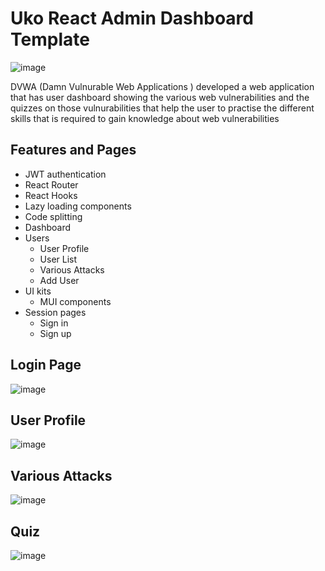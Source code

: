 <h1>Uko React Admin Dashboard Template</h1>

![image](https://github.com/godfather2327/DVWA/assets/68597202/6ebfb514-3726-4247-9cb5-6817ed3d00e3)


<p>DVWA (Damn Vulnurable Web Applications ) developed a web application that has user dashboard showing the various web vulnerabilities and the quizzes on those vulnurabilities that help the user to practise the different skills that is required to gain knowledge about web vulnerabilities </p>

<h2>Features and Pages</h2>
<ul>
  <li>JWT authentication</li>
  <li>React Router</li>
  <li>React Hooks</li>
  <li>Lazy loading components</li>
  <li>Code splitting</li>
  <li>Dashboard</li>
  <li>Users
    <ul>
      <li>User Profile</li>
      <li>User List</li>
      <li>Various Attacks</li>
      <li>Add User</li>
    </ul>
  </li>
  <li>UI kits
    <ul>
      <li>MUI components</li>
    </ul>
  </li>
  <li>Session pages
    <ul>
      <li>Sign in</li>
      <li>Sign up</li>
    </ul>
  </li>
</ul>

## Login Page

![image](https://github.com/godfather2327/DVWA/assets/68597202/ac9816ca-0ded-4a0c-8c8f-a8ce791297d6)

## User Profile
![image](https://github.com/godfather2327/DVWA/assets/68597202/44cc22fb-1f61-4a8c-8c28-44b021c8e34c)

## Various Attacks
![image](https://github.com/godfather2327/DVWA/assets/68597202/acf46827-f02c-4640-acf1-6fb45ee7c631)

## Quiz
![image](https://github.com/godfather2327/DVWA/assets/68597202/17d476ef-6634-4b74-8d02-2c6a4d83ff8d)



